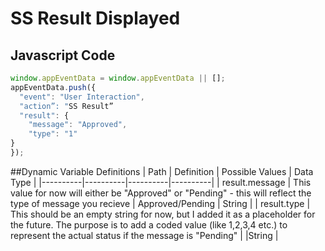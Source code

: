 # SS Result Displayed


## Javascript Code
```js
window.appEventData = window.appEventData || [];
appEventData.push({
  "event": "User Interaction",
  "action”: "SS Result”
  "result": {
    "message": "Approved",
    "type": "1"
}
});
```


##Dynamic Variable Definitions
| Path     | Definition | Possible Values | Data Type |
|----------|----------|----------|----------|
| result.message  | This value for now will either be "Approved" or "Pending" - this will reflect the type of message you recieve | Approved/Pending | String |
| result.type | This should be an empty string for now, but I added it as a placeholder for the future. The purpose is to add a coded value (like 1,2,3,4 etc.) to represent the actual status if the message is "Pending"  | |String |	
